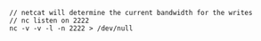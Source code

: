     // netcat will determine the current bandwidth for the writes
    // nc listen on 2222 
    nc -v -v -l -n 2222 > /dev/null
